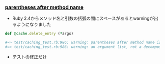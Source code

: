 ### [parentheses after method name](https://github.com/rails/rails/commit/2f6105e49411e6c2a4603a7bf828d3fb4dfd0601)

* Ruby 2.4からメソッド名と引数の括弧の間にスペースがあるとwarningが出るようになりました

```ruby
def @cache.delete_entry (*args)

#=> test/caching_test.rb:986: warning: parentheses after method name is interpreted as
#=> test/caching_test.rb:986: warning: an argument list, not a decomposed argument
```

* テストの修正だけ
